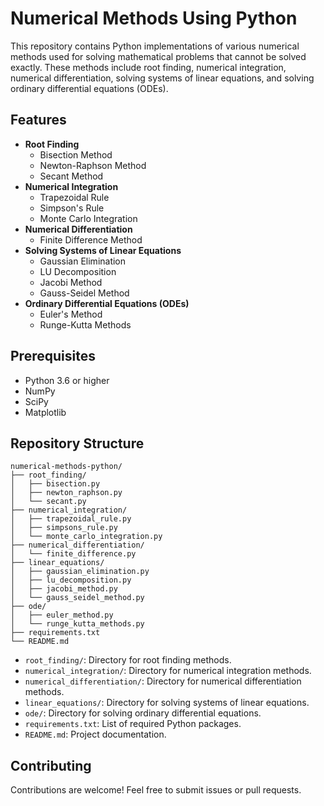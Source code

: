# Numerical Methods Using Python

This repository contains Python implementations of various numerical methods used for solving mathematical problems that cannot be solved exactly. These methods include root finding, numerical integration, numerical differentiation, solving systems of linear equations, and solving ordinary differential equations (ODEs).

## Features

- **Root Finding**
  - Bisection Method
  - Newton-Raphson Method
  - Secant Method
- **Numerical Integration**
  - Trapezoidal Rule
  - Simpson's Rule
  - Monte Carlo Integration
- **Numerical Differentiation**
  - Finite Difference Method
- **Solving Systems of Linear Equations**
  - Gaussian Elimination
  - LU Decomposition
  - Jacobi Method
  - Gauss-Seidel Method
- **Ordinary Differential Equations (ODEs)**
  - Euler's Method
  - Runge-Kutta Methods

## Prerequisites

- Python 3.6 or higher
- NumPy
- SciPy
- Matplotlib

## Repository Structure

```
numerical-methods-python/
├── root_finding/
│   ├── bisection.py
│   ├── newton_raphson.py
│   └── secant.py
├── numerical_integration/
│   ├── trapezoidal_rule.py
│   ├── simpsons_rule.py
│   └── monte_carlo_integration.py
├── numerical_differentiation/
│   └── finite_difference.py
├── linear_equations/
│   ├── gaussian_elimination.py
│   ├── lu_decomposition.py
│   ├── jacobi_method.py
│   └── gauss_seidel_method.py
├── ode/
│   ├── euler_method.py
│   └── runge_kutta_methods.py
├── requirements.txt
└── README.md
```

- `root_finding/`: Directory for root finding methods.
- `numerical_integration/`: Directory for numerical integration methods.
- `numerical_differentiation/`: Directory for numerical differentiation methods.
- `linear_equations/`: Directory for solving systems of linear equations.
- `ode/`: Directory for solving ordinary differential equations.
- `requirements.txt`: List of required Python packages.
- `README.md`: Project documentation.

## Contributing

Contributions are welcome! Feel free to submit issues or pull requests.
